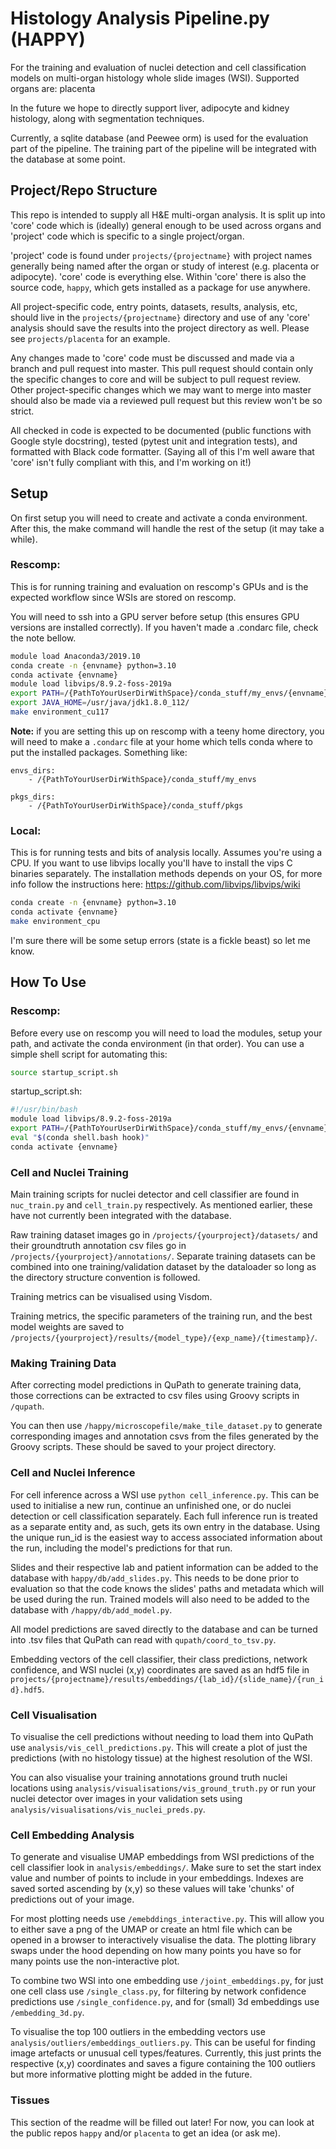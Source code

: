 # Histology Analysis Pipeline.py (HAPPY)

For the training and evaluation of nuclei detection and cell classification
models on multi-organ histology whole slide images (WSI). Supported organs are:
placenta

In the future we hope to directly support liver, adipocyte and kidney histology, 
along with segmentation techniques.

Currently, a sqlite database (and Peewee orm) is used for the evaluation part of
the pipeline. The training part of the pipeline will be integrated with the
database at some point.

## Project/Repo Structure

This repo is intended to supply all H&E multi-organ analysis. It is split up into 
'core' code which is (ideally) general enough to be used across organs and 'project'
code which is specific to a single project/organ. 

'project' code is found under `projects/{projectname}` with project names generally 
being named after the organ or study of interest (e.g. placenta or adipocyte). 
'core' code is everything else. Within 'core' there is also the source code, 
`happy`, which gets installed as a package for use anywhere. 

All project-specific code, entry points, datasets, results, analysis, etc, should live 
in the `projects/{projectname}` directory and use of any 'core' analysis should save the 
results into the project directory as well. Please see `projects/placenta` for an 
example.

Any changes made to 'core' code must be discussed and made via a branch and pull 
request into master. This pull request should contain only the specific changes to core
and will be subject to pull request review. Other project-specific 
changes which we may want to merge into master should also be made via a reviewed pull 
request but this review won't be so strict.

All checked in code is expected to be documented (public functions with Google style 
docstring), tested (pytest unit and integration tests), and formatted with Black code 
formatter. (Saying all of this I'm well aware that 'core' isn't fully compliant with 
this, and I'm working on it!)


## Setup

On first setup you will need to create and activate a conda environment. After this,
the make command will handle the rest of the setup (it may take a while).

### Rescomp:

This is for running training and evaluation on rescomp's GPUs and is the expected 
workflow since WSIs are stored on rescomp.

You will need to ssh into a GPU server before setup (this ensures GPU versions are 
installed correctly). If you haven't made a .condarc file, check the note bellow.

```bash
module load Anaconda3/2019.10
conda create -n {envname} python=3.10
conda activate {envname}
module load libvips/8.9.2-foss-2019a
export PATH=/{PathToYourUserDirWithSpace}/conda_stuff/my_envs/{envname}/bin/:$PATH
export JAVA_HOME=/usr/java/jdk1.8.0_112/
make environment_cu117
```

**Note:** if you are setting this up on rescomp with a teeny home directory, you will 
need to make a `.condarc` file at your home which tells conda where to put the installed
packages. Something like:

```
envs_dirs:
    - /{PathToYourUserDirWithSpace}/conda_stuff/my_envs

pkgs_dirs:
    - /{PathToYourUserDirWithSpace}/conda_stuff/pkgs
```

### Local:

This is for running tests and bits of analysis locally. Assumes you're using a CPU.
If you want to use libvips locally you'll have to install the vips C binaries separately.
The installation methods depends on your OS, for more info follow the instructions 
here: https://github.com/libvips/libvips/wiki

```bash
conda create -n {envname} python=3.10
conda activate {envname}
make environment_cpu
```

I'm sure there will be some setup errors (state is a fickle beast) so let me know.

## How To Use

### Rescomp:

Before every use on rescomp you will need to load the modules, setup your path, and 
activate the conda environment (in that order). You can use a simple shell script for 
automating this:

```bash
source startup_script.sh
```

startup_script.sh:

```bash
#!/usr/bin/bash
module load libvips/8.9.2-foss-2019a
export PATH=/{PathToYourUserDirWithSpace}/conda_stuff/my_envs/{envname}/bin/:$PATH
eval "$(conda shell.bash hook)"
conda activate {envname}
```

### Cell and Nuclei Training

Main training scripts for nuclei detector and cell classifier are found in
`nuc_train.py` and `cell_train.py` respectively. As mentioned earlier, these have not 
currently been integrated with the database.

Raw training dataset images go in `/projects/{yourproject}/datasets/` and their 
groundtruth annotation csv files go in `/projects/{yourproject}/annotations/`. Separate 
training datasets can be combined into one training/validation dataset by the dataloader 
so long as the directory structure convention is followed.

Training metrics can be visualised using Visdom.

Training metrics, the specific parameters of the training run, and the
best model weights are saved to 
`/projects/{yourproject}/results/{model_type}/{exp_name}/{timestamp}/`.

### Making Training Data

After correcting model predictions in QuPath to generate training data, those 
corrections can be extracted to csv files using Groovy scripts in `/qupath`. 

You can then use `/happy/microscopefile/make_tile_dataset.py` to generate corresponding 
images and annotation csvs from the files generated by the Groovy scripts. These 
should be saved to your project directory.

### Cell and Nuclei Inference

For cell inference across a WSI use `python cell_inference.py`. 
This can be used to initialise a new run, continue an unfinished one, or do nuclei 
detection or cell classification separately. Each full inference run is treated as a 
separate entity and, as such, gets its own entry in the database. Using the unique 
run_id is the easiest way to access associated information about the run, including 
the model's predictions for that run.

Slides and their respective lab and patient information can be added to the
database with `happy/db/add_slides.py`. This needs to be done prior to
evaluation so that the code knows the slides' paths and metadata which will be used 
during the run. Trained models will also need to be added to the database with 
`/happy/db/add_model.py`.

All model predictions are saved directly to the database and can be turned into
.tsv files that QuPath can read with `qupath/coord_to_tsv.py`.

Embedding vectors of the cell classifier, their class predictions, network confidence,
and WSI nuclei (x,y) coordinates are saved as an hdf5 file in 
`projects/{projectname}/results/embeddings/{lab_id}/{slide_name}/{run_id}.hdf5`.

### Cell Visualisation

To visualise the cell predictions without needing to load them into QuPath use
`analysis/vis_cell_predictions.py`. This will create a plot of just
the predictions (with no histology tissue) at the highest resolution of the WSI. 

You can also visualise your training annotations ground truth nuclei locations using 
`analysis/visualisations/vis_ground_truth.py` or run your nuclei detector over 
images in your validation sets using `analysis/visualisations/vis_nuclei_preds.py`.

### Cell Embedding Analysis

To generate and visualise UMAP embeddings from WSI predictions of the cell
classifier look in `analysis/embeddings/`. Make sure to set the start index value and 
number of points to include in your embeddings. Indexes are saved sorted ascending by 
(x,y) so these values will take 'chunks' of predictions out of your image.

For most plotting needs use `/emebddings_interactive.py`. This will allow you to either 
save a png of the UMAP or create an html file which can be opened in a browser to 
interactively visualise the data. The plotting library swaps under the hood depending
on how many points you have so for many points use the non-interactive plot.

To combine two WSI into one embedding use `/joint_embeddings.py`, for just one cell 
class use `/single_class.py`, for filtering by network confidence predictions use 
`/single_confidence.py`, and for (small) 3d embeddings use `/embedding_3d.py`.

To visualise the top 100 outliers in the embedding vectors use 
`analysis/outliers/embeddings_outliers.py`. This can be useful for finding image 
artefacts or unusual cell types/features. Currently, this just prints the respective 
(x,y) coordinates and saves a figure containing the 100 outliers but more informative 
plotting might be added in the future.

### Tissues

This section of the readme will be filled out later! For now, you can look at the 
public repos `happy` and/or `placenta` to get an idea (or ask me).
